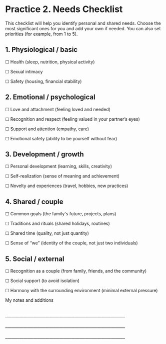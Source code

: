 # Practice 2. Needs Checklist

This checklist will help you identify personal and shared needs.
Choose the most significant ones for you and add your own if needed.
You can also set priorities (for example, from 1 to 5).

## 1. Physiological / basic

☐ Health (sleep, nutrition, physical activity)

☐ Sexual intimacy

☐ Safety (housing, financial stability)

## 2. Emotional / psychological

☐ Love and attachment (feeling loved and needed)

☐ Recognition and respect (feeling valued in your partner’s eyes)

☐ Support and attention (empathy, care)

☐ Emotional safety (ability to be yourself without fear)

## 3. Development / growth

☐ Personal development (learning, skills, creativity)

☐ Self-realization (sense of meaning and achievement)

☐ Novelty and experiences (travel, hobbies, new practices)

## 4. Shared / couple

☐ Common goals (the family's future, projects, plans)

☐ Traditions and rituals (shared holidays, routines)

☐ Shared time (quality, not just quantity)

☐ Sense of “we” (identity of the couple, not just two individuals)

## 5. Social / external

☐ Recognition as a couple (from family, friends, and the community)

☐ Social support (to avoid isolation)

☐ Harmony with the surrounding environment (minimal external pressure)

My notes and additions

<br/>
____________________________________________________________
<br/><br/>
____________________________________________________________
<br/><br/>
____________________________________________________________

<div style="page-break-after: always;"></div>
